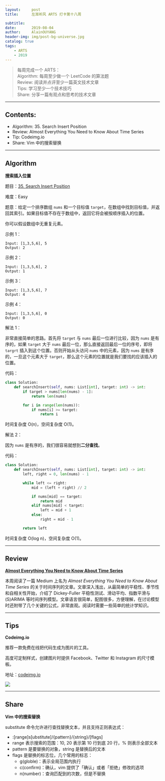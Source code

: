 ```yaml
---
layout:     post
title:      左耳听风 ARTS 打卡第十八周

subtitle:   
date:       2019-08-04
author:     AlainOUYANG
header-img: img/post-bg-universe.jpg
catalog: true
tags:
    - ARTS
    - 2019
---
```


> 每周完成一个 ARTS：  
Algorithm: 每周至少做一个 LeetCode 的算法题  
Review: 阅读并点评至少一篇英文技术文章  
Tips: 学习至少一个技术技巧  
Share: 分享一篇有观点和思考的技术文章

----
## Contents:
- Algorithm: 35. Search Insert Position
- Review: Almost Everything You Need to Know About Time Series
- Tip: Codeimg.io
- Share: Vim 中的搜索替换

----
## Algorithm
**搜索插入位置**

题目：[35. Search Insert Position](https://leetcode.com/problems/search-insert-position/)

难度：Easy

题意：给定一个排序数组 `nums` 和一个目标值 `target`，在数组中找到目标值，并返回其索引。如果目标值不存在于数组中，返回它将会被按顺序插入的位置。

你可以假设数组中无重复元素。

示例 1：

```Script
Input: [1,3,5,6], 5
Output: 2
```

示例 2：

```Script
Input: [1,3,5,6], 2
Output: 1
```

示例 3：

```Script
Input: [1,3,5,6], 7
Output: 4
```

示例 4：

```Script
Input: [1,3,5,6], 0
Output: 0
```

解法 1：

非常直接简单的思路。首先将 `target` 与 `nums` 最后一位进行比较，因为 `nums` 是有序的，如果 `target` 大于 `nums` 最后一位，那么直接返回最后一位的序号，即将 `targrt` 插入到这个位置。否则开始从头访问 `nums` 中的元素，因为 `nums` 是有序的，一旦这个元素大于 `target`，那么这个元素的位置就是我们要找的应该插入的位置。

代码：

```python
class Solution:
    def searchInsert(self, nums: List[int], target: int) -> int:
        if target > nums[len(nums) - 1]:
            return len(nums)

        for i in range(len(nums)):
            if nums[i] >= target:
                return i
```

时间复杂度 O(n)，空间复杂度 O(1)。

解法 2：

因为 `nums` 是有序的，我们很容易就想到**二分查找**。

代码：

```python
class Solution:
    def searchInsert(self, nums: List[int], target: int) -> int:
        left, right = 0, len(nums) - 1

        while left <= right:
            mid = (left + right) // 2

            if nums[mid] == target:
                return mid
            elif nums[mid] < target:
                left = mid + 1
            else:
                right = mid - 1

        return left
```

时间复杂度 O(log n)，空间复杂度 O(1)。

----
## Review
**[Almost Everything You Need to Know About Time Series](https://towardsdatascience.com/almost-everything-you-need-to-know-about-time-series-860241bdc578)**

本周阅读了一篇 Medium 上名为 _Almost Everything You Need to Know About Time Series_ 的关于时间序列的文章。文章深入浅出，从最简单的平稳性、季节性和自相关性开始，介绍了 Dickey-Fuller 平稳性测试、滑动平均、指数平滑与 (S)ARIMA 等时间序列模型。文章语言很简单，配图很多，方便理解，在讨论模型时还附带了几个关键的公式，非常直观。阅读时需要一些简单的统计学知识。

----
## Tips
**Codeimg.io**

推荐一款免费在线把代码生成为图片的工具。

高度可定制样式，创建图片时提供 Facebook、Twitter 和 Instagram 的尺寸模板。

地址：[codeimg.io](https://codeimg.io/)

![](http://ww2.sinaimg.cn/large/006tNc79gy1g5o009iq44j30m80a5go8.jpg)

----
## Share
**Vim 中的搜索替换**

substitute 命令允许进行查找替换文本，并且支持正则表达式：
- :[range]s[ubstitute]/{pattern}/{string}/[flags]
- range 表示搜索的范围：10, 20 表示第 10 行到底 20 行，% 则表示全部文本
- pattern 是要替换的对象，string 是替换后的文本
- flags 是替换的标志位，几个常用的标志：
	- g(globle)：表示全局范围内执行
	- c(confirm)：确认，vim 提供了「确认」或者「拒绝」修改的选项
	- n(number)：查询匹配到的次数，但是不替换
